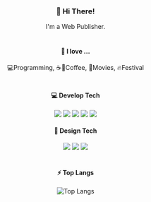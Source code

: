 <div align="center">
  
### 👋 Hi There!

I'm a Web Publisher.

#

#### 💖 I love ...

💻Programming, ☕🧊Coffee, 🎥Movies, 🔥Festival

#

#### 💻 Develop Tech
<img src="https://img.shields.io/badge/HTML5-E34F26?style=flat-square&logo=html5&logoColor=white"/> <img src="https://img.shields.io/badge/CSS3-1572B6?style=flat-square&logo=css3&logoColor=white"/> <img src="https://img.shields.io/badge/Sass-CC6699?style=flat-square&logo=Sass&logoColor=white"/> <img src="https://img.shields.io/badge/JavaScript-F7DF1E?style=flat-square&logo=javascript&logoColor=black"/> <img src="https://img.shields.io/badge/jQuery-0769AD?style=flat-square&logo=jQuery&logoColor=white"/>

#### 🎨 Design Tech
<img src="https://img.shields.io/badge/Adobe Photoshop-31A8FF?style=flat-square&logo=Adobe Photoshop&logoColor=white"/> <img src="https://img.shields.io/badge/Adobe Illustrator-FF9A00?style=flat-square&logo=Adobe Illustrator&logoColor=white"/> 
<img src="https://img.shields.io/badge/figma-%23F24E1E?style=flat-square&logo=figma&logoColor=white"/>

#

#### ⚡ Top Langs

![Top Langs](https://github-readme-stats.vercel.app/api/top-langs/?username=miraeae&layout=compact)

</div>

<!--
**miraeae/miraeae** is a ✨ _special_ ✨ repository because its `README.md` (this file) appears on your GitHub profile.

Here are some ideas to get you started:

- 🔭 I’m currently working on ...
- 🌱 I’m currently learning ...
- 👯 I’m looking to collaborate on ...
- 🤔 I’m looking for help with ...
- 💬 Ask me about ...
- 📫 How to reach me: ...
- 😄 Pronouns: ...
- ⚡ Fun fact: ...
-->

